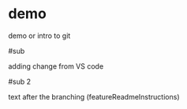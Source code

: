 # demo

demo or intro to git 


#sub 

adding change from VS code


#sub 2 

text after the branching (featureReadmeInstructions)
